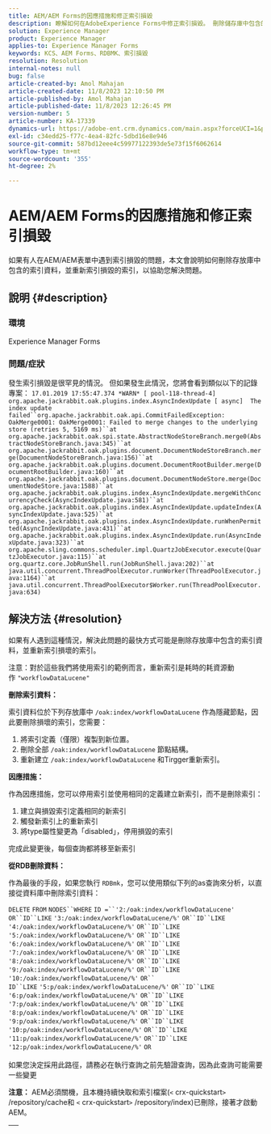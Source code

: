 ```yaml
---
title: AEM/AEM Forms的因應措施和修正索引損毀
description: 瞭解如何在AdobeExperience Forms中修正索引損毀。 刪除儲存庫中包含的索引資料，並重新索引損毀的索引。
solution: Experience Manager
product: Experience Manager
applies-to: Experience Manager Forms
keywords: KCS、AEM Forms、RDBMK、索引損毀
resolution: Resolution
internal-notes: null
bug: false
article-created-by: Amol Mahajan
article-created-date: 11/8/2023 12:10:50 PM
article-published-by: Amol Mahajan
article-published-date: 11/8/2023 12:26:45 PM
version-number: 5
article-number: KA-17339
dynamics-url: https://adobe-ent.crm.dynamics.com/main.aspx?forceUCI=1&pagetype=entityrecord&etn=knowledgearticle&id=de7689d8-2f7e-ee11-8179-6045bd006704
exl-id: c34edd25-f77c-4ea4-82fc-5dbd16e8e946
source-git-commit: 587bd12eee4c59977122393de5e73f15f6062614
workflow-type: tm+mt
source-wordcount: '355'
ht-degree: 2%

---
```


# AEM/AEM Forms的因應措施和修正索引損毀


如果有人在AEM/AEM表單中遇到索引損毀的問題，本文會說明如何刪除存放庫中包含的索引資料，並重新索引損毀的索引，以協助您解決問題。

## 說明 {#description}


### <b>環境</b>

Experience Manager Forms



### <b>問題/症狀</b>

發生索引損毀是很罕見的情況。 但如果發生此情況，您將會看到類似以下的記錄專案：
`17.01.2019 17:55:47.374 *WARN* [ pool-118-thread-4]  org.apache.jackrabbit.oak.plugins.index.AsyncIndexUpdate [ async]  The index update failed``org.apache.jackrabbit.oak.api.CommitFailedException: OakMerge0001: OakMerge0001: Failed to merge changes to the underlying store (retries 5, 5169 ms)``at org.apache.jackrabbit.oak.spi.state.AbstractNodeStoreBranch.merge0(AbstractNodeStoreBranch.java:345)``at org.apache.jackrabbit.oak.plugins.document.DocumentNodeStoreBranch.merge(DocumentNodeStoreBranch.java:156)``at org.apache.jackrabbit.oak.plugins.document.DocumentRootBuilder.merge(DocumentRootBuilder.java:160)``at org.apache.jackrabbit.oak.plugins.document.DocumentNodeStore.merge(DocumentNodeStore.java:1588)``at org.apache.jackrabbit.oak.plugins.index.AsyncIndexUpdate.mergeWithConcurrencyCheck(AsyncIndexUpdate.java:581)``at org.apache.jackrabbit.oak.plugins.index.AsyncIndexUpdate.updateIndex(AsyncIndexUpdate.java:525)``at org.apache.jackrabbit.oak.plugins.index.AsyncIndexUpdate.runWhenPermitted(AsyncIndexUpdate.java:431)``at org.apache.jackrabbit.oak.plugins.index.AsyncIndexUpdate.run(AsyncIndexUpdate.java:323)``at org.apache.sling.commons.scheduler.impl.QuartzJobExecutor.execute(QuartzJobExecutor.java:115)``at org.quartz.core.JobRunShell.run(JobRunShell.java:202)``at java.util.concurrent.ThreadPoolExecutor.runWorker(ThreadPoolExecutor.java:1164)``at java.util.concurrent.ThreadPoolExecutor$Worker.run(ThreadPoolExecutor.java:634)`

## 解決方法 {#resolution}


如果有人遇到這種情況，解決此問題的最快方式可能是刪除存放庫中包含的索引資料，並重新索引損壞的索引。

注意：對於這些我們將使用索引的範例而言，重新索引是耗時的耗資源動作 `"workflowDataLucene"`

<b>刪除索引資料： </b>

索引資料位於下列存放庫中 `/oak:index/workflowDataLucene` 作為隱藏節點，因此要刪除損壞的索引，您需要：

1. 將索引定義（僅限）複製到新位置。
2. 刪除全部 `/oak:index/workflowDataLucene` 節點結構。
3. 重新建立 `/oak:index/workflowDataLucene` 和Tirgger重新索引。


<b>因應措施：</b>

作為因應措施，您可以停用索引並使用相同的定義建立新索引，而不是刪除索引：

1. 建立與損毀索引定義相同的新索引
2. 觸發新索引上的重新索引
3. 將type屬性變更為「disabled」，停用損毀的索引


完成此變更後，每個查詢都將移至新索引

<b>從RDB刪除資料：</b>

作為最後的手段，如果您執行 `RDBmk`，您可以使用類似下列的as查詢來分析，以直接從資料庫中刪除索引資料：

`DELETE` `FROM` `NODES``WHERE`
`ID =``'2:/oak:index/workflowDataLucene'` `OR``ID``LIKE` `'3:/oak:index/workflowDataLucene/%'` `OR``ID``LIKE` `'4:/oak:index/workflowDataLucene/%'` `OR``ID``LIKE` `'5:/oak:index/workflowDataLucene/%'` `OR``ID``LIKE` `'6:/oak:index/workflowDataLucene/%'` `OR``ID``LIKE` `'7:/oak:index/workflowDataLucene/%'` `OR``ID``LIKE` `'8:/oak:index/workflowDataLucene/%'` `OR``ID``LIKE` `'9:/oak:index/workflowDataLucene/%'` `OR``ID``LIKE` `'10:/oak:index/workflowDataLucene/%'` `OR`` ` <br>`ID``LIKE` `'5:p/oak:index/workflowDataLucene/%'` `OR``ID``LIKE` `'6:p/oak:index/workflowDataLucene/%'` `OR``ID``LIKE` `'7:p/oak:index/workflowDataLucene/%'` `OR``ID``LIKE` `'8:p/oak:index/workflowDataLucene/%'` `OR``ID``LIKE` `'9:p/oak:index/workflowDataLucene/%'` `OR``ID``LIKE` `'10:p/oak:index/workflowDataLucene/%'` `OR``ID``LIKE` `'11:p/oak:index/workflowDataLucene/%'` `OR``ID``LIKE` `'12:p/oak:index/workflowDataLucene/%'` `OR`<br> <br>
如果您決定採用此路徑，請務必在執行查詢之前先驗證查詢，因為此查詢可能需要一些變更

<b>注意：</b> AEM必須關機，且本機持續快取和索引檔案(`<` crx-quickstart`>` /repository/cache和 `<` crx-quickstart`>` /repository/index)已刪除，接著才啟動AEM。


|   |
| --- |
